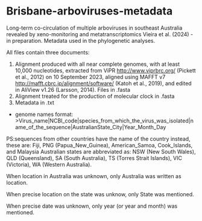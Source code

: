 # Brisbane-arboviruses-metadata
Long-term co-circulation of multiple arboviruses in southeast Australia revealed by xeno-monitoring and metatranscriptomics
Vieira et al. (2024) - in preparation. Metadata used in the phylogenetic analyses.

All files contain three documents:
1. Alignment produced with all near complete genomes, with at least 10,000 nucleotides, extracted from ViPR http://www.viprbrc.org/ (Pickett et al., 2012) on 10 September 2023, aligned using MAFFT v7 http://mafft.cbrc.jp/alignment/software/ (Katoh et al., 2019), and edited in AliView v1.26 (Larsson, 2014). Files in .fasta
2. Alignment treated for the production of molecular clock in .fasta
3. Metadata in .txt

- genome names format: >Virus_name|NCBI_code|species_from_which_the_virus_was_isolated|name_of_the_sequence|AustralianState_City|Year_Month_Day

PS:sequences from other countries have the name of the country instead, these are: Fiji, PNG (Papua_New_Guinea), American_Samoa, Cook_Islands, and Malaysia
Australian states are abbreviated as: NSW (New South Wales), QLD (Queensland), SA (South Australia), TS (Torres Strait Islands), VIC (Victoria), WA (Western Australia).

When location in Australia was unknown, only Australia was written as location.

When precise location on the state was unknow, only State was mentioned.

When precise date was unknown, only year (or year and month) was mentioned.
